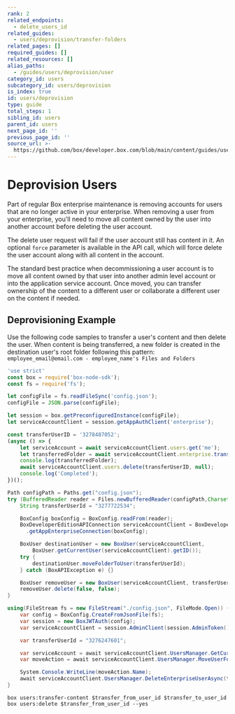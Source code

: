 ```yaml
---
rank: 2
related_endpoints:
  - delete_users_id
related_guides:
  - users/deprovision/transfer-folders
related_pages: []
required_guides: []
related_resources: []
alias_paths:
  - /guides/users/deprovision/user
category_id: users
subcategory_id: users/deprovision
is_index: true
id: users/deprovision
type: guide
total_steps: 1
sibling_id: users
parent_id: users
next_page_id: ''
previous_page_id: ''
source_url: >-
  https://github.com/box/developer.box.com/blob/main/content/guides/users/deprovision/index.md
---
```

# Deprovision Users

Part of regular Box enterprise maintenance is removing accounts for users that
are no longer active in your enterprise. When removing a user from your
enterprise, you'll need to move all content owned by the user into another
account before deleting the user account.

<Message type='notice'>

The delete user request will fail if the user account still has content in
it. An optional `force` parameter is available in the API call, which will
force delete the user account along with all content in the account.

</Message>

The standard best practice when decommissioning a user account is to move all
content owned by that user into another admin level account or into the
application service account. Once moved, you can transfer ownership of the
content to a different user or collaborate a different user on the content if
needed.

## Deprovisioning Example

Use the following code samples to transfer a user's content and then delete the
user. When content is being transferred, a new folder is created in the
destination user's root folder following this pattern:
`employee_email@email.com - employee_name's Files and Folders`

<Tabs>

<Tab title='Node'>

```js
'use strict'
const box = require('box-node-sdk');
const fs = require('fs');

let configFile = fs.readFileSync('config.json');
configFile = JSON.parse(configFile);

let session = box.getPreconfiguredInstance(configFile);
let serviceAccountClient = session.getAppAuthClient('enterprise');

const transferUserID = '3278487052';
(async () => {
    let serviceAccount = await serviceAccountClient.users.get('me');
    let transferredFolder = await serviceAccountClient.enterprise.transferUserContent(transferUserID,serviceAccount.id);
    console.log(transferredFolder);
    await serviceAccountClient.users.delete(transferUserID, null);
    console.log('Completed');
})();
```

</Tab>

<Tab title='Java'>

```java
Path configPath = Paths.get("config.json");
try (BufferedReader reader = Files.newBufferedReader(configPath,Charset.forName("UTF-8"))){
    String transferUserId = "3277722534";

    BoxConfig boxConfig = BoxConfig.readFrom(reader);
    BoxDeveloperEditionAPIConnection serviceAccountClient = BoxDeveloperEditionAPIConnection
      .getAppEnterpriseConnection(boxConfig);

    BoxUser destinationUser = new BoxUser(serviceAccountClient,
        BoxUser.getCurrentUser(serviceAccountClient).getID());
    try {
        destinationUser.moveFolderToUser(transferUserId);
    } catch (BoxAPIException e) {}

    BoxUser removeUser = new BoxUser(serviceAccountClient, transferUserId);
    removeUser.delete(false, false);
}
```

</Tab>

<Tab title='.NET'>

```csharp
using(FileStream fs = new FileStream("./config.json", FileMode.Open)) {
    var config = BoxConfig.CreateFromJsonFile(fs);
    var session = new BoxJWTAuth(config);
    var serviceAccountClient = session.AdminClient(session.AdminToken());

    var transferUserId = "3276247601";

    var serviceAccount = await serviceAccountClient.UsersManager.GetCurrentUserInformationAsync();
    var moveAction = await serviceAccountClient.UsersManager.MoveUserFolderAsync(transferUserId,serviceAccount.Id);

    System.Console.WriteLine(moveAction.Name);
    await serviceAccountClient.UsersManager.DeleteEnterpriseUserAsync(transferUserId,false,false);
}
```

</Tab>

<Tab title='CLI'>

```shell
box users:transfer-content $transfer_from_user_id $transfer_to_user_id
box users:delete $transfer_from_user_id --yes
```

</Tab>

</Tabs>